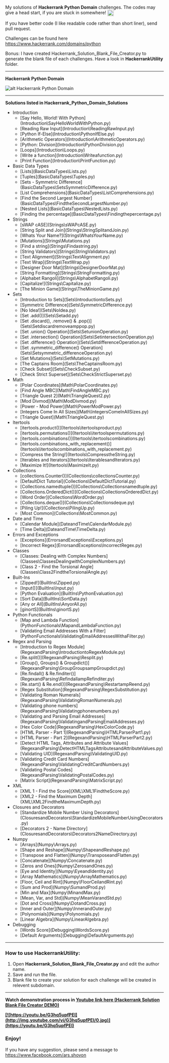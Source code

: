 <p>
My solutions of <strong>Hackerrank Python Domain</strong> challenges. The codes may give a head start, if you are stuck in somewhere! 
 <img class="emoji" title=":smiley:" alt=":smiley:" src="https://assets-cdn.github.com/images/icons/emoji/unicode/1f603.png" height="20" width="20" align="absmiddle">
</p>
<p>
 If you have better code (I like readable code rather than short liner), send pull request. 
 </p>
 <p>
 Challenges can be found here <a href="https://www.hackerrank.com/domains/python">https://www.hackerrank.com/domains/python</a>
</p>
<p>Bonus: I have created Hackerrank_Solution_Blank_File_Creator.py to generate the blank file of each challenges. Have a look in <b>HackerrankUtility</b> folder.</p>
<hr>
<b>Hackerrank Python Domain</b>

![alt Hackerrank Python Domain](https://raw.githubusercontent.com/arsho/Hackerrank_Python_Domain_Solutions/master/Hackerrank_Python_Domain.png)

<hr>
<b>Solutions listed in Hackerrank_Python_Domain_Solutions</b>

<ul>
  <li>Introduction
    <ul>
      <li>[Say Hello, World! With Python](Introduction\SayHelloWorldWithPython.py)</li>
      <li>[Reading Raw Input](Introduction\ReadingRawInput.py)</li>
      <li>[Python If-Else](Introduction\PythonIfElse.py)</li>
      <li>[Arithmetic Operators](Introduction\ArithmeticOperators.py)</li>
      <li>[Python: Division](Introduction\PythonDivision.py)</li>
      <li>[Loops](Introduction\Loops.py)</li>
      <li>[Write a function](Introduction\Writeafunction.py)</li>
      <li>[Print Function](Introduction\PrintFunction.py)</li>
    </ul>
  </li>
  <li>Basic Data Types
    <ul>
      <li>[Lists](BasicDataTypes\Lists.py)</li>
      <li>[Tuples](BasicDataTypes\Tuples.py)</li>
      <li>[Sets - Symmetric Difference](BasicDataTypes\SetsSymmetricDifference.py)</li>
      <li>[List Comprehensions](BasicDataTypes\ListComprehensions.py)</li>
      <li>[Find the Second Largest Number](BasicDataTypes\FindtheSecondLargestNumber.py)</li>
      <li>[Nested Lists](BasicDataTypes\NestedLists.py)</li>
      <li>[Finding the percentage](BasicDataTypes\Findingthepercentage.py)</li>
    </ul>
  </li>
  <li>Strings
    <ul>
      <li>[sWAP cASE](Strings\sWAPcASE.py)</li>
      <li>[String Split and Join](Strings\StringSplitandJoin.py)</li>
      <li>[Whats Your Name?](Strings\WhatsYourName.py)</li>
      <li>[Mutations](Strings\Mutations.py)</li>
      <li>[Find a string](Strings\Findastring.py)</li>
      <li>[String Validators](Strings\StringValidators.py)</li>
      <li>[Text Alignment](Strings\TextAlignment.py)</li>
      <li>[Text Wrap](Strings\TextWrap.py)</li>
      <li>[Designer Door Mat](Strings\DesignerDoorMat.py)</li>
      <li>[String Formatting](Strings\StringFormatting.py)</li>
      <li>[Alphabet Rangoli](Strings\AlphabetRangoli.py)</li>
      <li>[Capitalize!](Strings\Capitalize.py)</li>
      <li>[The Minion Game](Strings\TheMinionGame.py)</li>
    </ul>
  </li>
  <li>Sets
    <ul>
      <li>[Introduction to Sets](Sets\IntroductiontoSets.py)</li>
      <li>[Symmetric Difference](Sets\SymmetricDifference.py)</li>
      <li>[No Idea!](Sets\NoIdea.py)</li>
      <li>[Set .add()](Sets\Setadd.py)</li>
      <li>[Set .discard(), .remove() &amp; .pop()](Sets\Setdiscardremoveamppop.py)</li>
      <li>[Set .union() Operation](Sets\SetunionOperation.py)</li>
      <li>[Set .intersection() Operation](Sets\SetintersectionOperation.py)</li>
      <li>[Set .difference() Operation](Sets\SetdifferenceOperation.py)</li>
      <li>[Set .symmetric_difference() Operation](Sets\Setsymmetric_differenceOperation.py)</li>
      <li>[Set Mutations](Sets\SetMutations.py)</li>
      <li>[The Captains Room](Sets\TheCaptainsRoom.py)</li>
      <li>[Check Subset](Sets\CheckSubset.py)</li>
      <li>[Check Strict Superset](Sets\CheckStrictSuperset.py)</li>
    </ul>
  </li>
  <li>Math
    <ul>
      <li>[Polar Coordinates](Math\PolarCoordinates.py)</li>
      <li>[Find Angle MBC](Math\FindAngleMBC.py)</li>
      <li>[Triangle Quest 2](Math\TriangleQuest2.py)</li>
      <li>[Mod Divmod](Math\ModDivmod.py)</li>
      <li>[Power - Mod Power](Math\PowerModPower.py)</li>
      <li>[Integers Come In All Sizes](Math\IntegersComeInAllSizes.py)</li>
      <li>[Triangle Quest](Math\TriangleQuest.py)</li>
    </ul>
  </li>
  <li>Itertools
    <ul>
      <li>[itertools.product()](Itertools\itertoolsproduct.py)</li>
      <li>[itertools.permutations()](Itertools\itertoolspermutations.py)</li>
      <li>[itertools.combinations()](Itertools\itertoolscombinations.py)</li>
      <li>[itertools.combinations_with_replacement()](Itertools\itertoolscombinations_with_replacement.py)</li>
      <li>[Compress the String!](Itertools\CompresstheString.py)</li>
      <li>[Iterables and Iterators](Itertools\IterablesandIterators.py)</li>
      <li>[Maximize It!](Itertools\MaximizeIt.py)</li>
    </ul>
  </li>
  <li>Collections
    <ul>
      <li>[collections.Counter()](Collections\collectionsCounter.py)</li>
      <li>[DefaultDict Tutorial](Collections\DefaultDictTutorial.py)</li>
      <li>[Collections.namedtuple()](Collections\Collectionsnamedtuple.py)</li>
      <li>[Collections.OrderedDict()](Collections\CollectionsOrderedDict.py)</li>
      <li>[Word Order](Collections\WordOrder.py)</li>
      <li>[Collections.deque()](Collections\Collectionsdeque.py)</li>
      <li>[Piling Up!](Collections\PilingUp.py)</li>
      <li>[Most Common](Collections\MostCommon.py)</li>
    </ul>
  </li>
  <li>Date and Time
    <ul>
      <li>[Calendar Module](DateandTime\CalendarModule.py)</li>
      <li>[Time Delta](DateandTime\TimeDelta.py)</li>
    </ul>
  </li>
  <li>Errors and Exceptions
    <ul>
      <li>[Exceptions](ErrorsandExceptions\Exceptions.py)</li>
      <li>[Incorrect Regex](ErrorsandExceptions\IncorrectRegex.py)</li>
    </ul>
  </li>
  <li>Classes
    <ul>
      <li>[Classes: Dealing with Complex Numbers](Classes\ClassesDealingwithComplexNumbers.py)</li>
      <li>[Class 2 - Find the Torsional Angle](Classes\Class2FindtheTorsionalAngle.py)</li>
    </ul>
  </li>
  <li>Built-Ins
    <ul>
      <li>[Zipped!](BuiltIns\Zipped.py)</li>
      <li>[Input()](BuiltIns\Input.py)</li>
      <li>[Python Evaluation](BuiltIns\PythonEvaluation.py)</li>
      <li>[Sort Data](BuiltIns\SortData.py)</li>
      <li>[Any or All](BuiltIns\AnyorAll.py)</li>
      <li>[ginortS](BuiltIns\ginortS.py)</li>
    </ul>
  </li>
  <li>Python Functionals
    <ul>
      <li>[Map and Lambda Function](PythonFunctionals\MapandLambdaFunction.py)</li>
      <li>[Validating Email Addresses With a Filter](PythonFunctionals\ValidatingEmailAddressesWithaFilter.py)</li>
    </ul>
  </li>
  <li>Regex and Parsing
    <ul>
      <li>[Introduction to Regex Module](RegexandParsing\IntroductiontoRegexModule.py)</li>
      <li>[Re.split()](RegexandParsing\Resplit.py)</li>
      <li>[Group(), Groups() &amp; Groupdict()](RegexandParsing\GroupGroupsampGroupdict.py)</li>
      <li>[Re.findall() &amp; Re.finditer()](RegexandParsing\RefindallampRefinditer.py)</li>
      <li>[Re.start() &amp; Re.end()](RegexandParsing\RestartampReend.py)</li>
      <li>[Regex Substitution](RegexandParsing\RegexSubstitution.py)</li>
      <li>[Validating Roman Numerals](RegexandParsing\ValidatingRomanNumerals.py)</li>
      <li>[Validating phone numbers](RegexandParsing\Validatingphonenumbers.py)</li>
      <li>[Validating and Parsing Email Addresses](RegexandParsing\ValidatingandParsingEmailAddresses.py)</li>
      <li>[Hex Color Code](RegexandParsing\HexColorCode.py)</li>
      <li>[HTML Parser - Part 1](RegexandParsing\HTMLParserPart1.py)</li>
      <li>[HTML Parser - Part 2](RegexandParsing\HTMLParserPart2.py)</li>
      <li>[Detect HTML Tags, Attributes and Attribute Values](RegexandParsing\DetectHTMLTagsAttributesandAttributeValues.py)</li>
      <li>[Validating UID](RegexandParsing\ValidatingUID.py)</li>
      <li>[Validating Credit Card Numbers](RegexandParsing\ValidatingCreditCardNumbers.py)</li>
      <li>[Validating Postal Codes](RegexandParsing\ValidatingPostalCodes.py)</li>
      <li>[Matrix Script](RegexandParsing\MatrixScript.py)</li>
    </ul>
  </li>
  <li>XML
    <ul>
      <li>[XML 1 - Find the Score](XML\XML1FindtheScore.py)</li>
      <li>[XML2 - Find the Maximum Depth](XML\XML2FindtheMaximumDepth.py)</li>
    </ul>
  </li>
  <li>Closures and Decorators
    <ul>
      <li>[Standardize Mobile Number Using Decorators](ClosuresandDecorators\StandardizeMobileNumberUsingDecorators.py)</li>
      <li>[Decorators 2 - Name Directory](ClosuresandDecorators\Decorators2NameDirectory.py)</li>
    </ul>
  </li>
  <li>Numpy
    <ul>
      <li>[Arrays](Numpy\Arrays.py)</li>
      <li>[Shape and Reshape](Numpy\ShapeandReshape.py)</li>
      <li>[Transpose and Flatten](Numpy\TransposeandFlatten.py)</li>
      <li>[Concatenate](Numpy\Concatenate.py)</li>
      <li>[Zeros and Ones](Numpy\ZerosandOnes.py)</li>
      <li>[Eye and Identity](Numpy\EyeandIdentity.py)</li>
      <li>[Array Mathematics](Numpy\ArrayMathematics.py)</li>
      <li>[Floor, Ceil and Rint](Numpy\FloorCeilandRint.py)</li>
      <li>[Sum and Prod](Numpy\SumandProd.py)</li>
      <li>[Min and Max](Numpy\MinandMax.py)</li>
      <li>[Mean, Var, and Std](Numpy\MeanVarandStd.py)</li>
      <li>[Dot and Cross](Numpy\DotandCross.py)</li>
      <li>[Inner and Outer](Numpy\InnerandOuter.py)</li>
      <li>[Polynomials](Numpy\Polynomials.py)</li>
      <li>[Linear Algebra](Numpy\LinearAlgebra.py)</li>
    </ul>
  </li>
  <li>Debugging
    <ul>
      <li>[Words Score](Debugging\WordsScore.py)</li>
      <li>[Default Arguments](Debugging\DefaultArguments.py)</li>
    </ul>
  </li>
</ul>

<hr>


<h3>
<a id="how-to-use" class="anchor" href="#how-to-use" aria-hidden="true"><span class="octicon octicon-link"></span></a>How to use HackerrankUtility:
</h3>
<ol>
<li>Open <b>Hackerrank_Solution_Blank_File_Creator.py</b> and edit the author name.</li>
<li>Save and run the file.</li>
<li>Blank file to create your solution for each challenge will be created in relevent subdomain.</li>
</ol>
<hr>
<b>Watch demonstration process in <a href="https://youtu.be/G3hq5upfPEI">Youtube link here (Hackerrank Solution Blank File Creator DEMO)

[![https://youtu.be/G3hq5upfPEI](http://img.youtube.com/vi/G3hq5upfPEI/0.jpg)](https://youtu.be/G3hq5upfPEI)

</a></b>
<h3>Enjoy!</h3>
<p>If you have any suggestion, please send a message to <a href="https://www.facebook.com/ars.shovon">https://www.facebook.com/ars.shovon</a></p>
